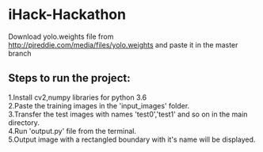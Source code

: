# iHack-Hackathon
Download yolo.weights file from http://pjreddie.com/media/files/yolo.weights and paste it in the master branch <br>
## Steps to run the project:<br>
1.Install cv2,numpy libraries for python 3.6 <br> 
2.Paste the training images in the 'input_images' folder.<br>
3.Transfer the test images with names 'test0','test1' and so on in the main directory. <br>
4.Run 'output.py' file from the terminal.<br>
5.Output image with a rectangled boundary with it's name will be displayed. <br>
